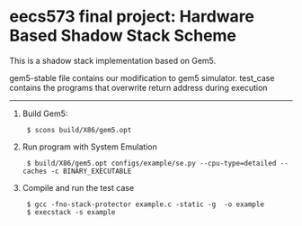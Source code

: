 eecs573 final project: Hardware Based Shadow Stack Scheme
=======

This is a shadow stack implementation based on Gem5.

gem5-stable file contains our modification to gem5 simulator.
test_case contains the programs that overwrite return address during execution

-----------------------------
1. Build Gem5:

		$ scons build/X86/gem5.opt


2. Run program with System Emulation

		$ build/X86/gem5.opt configs/example/se.py --cpu-type=detailed --caches -c BINARY_EXECUTABLE

5. Compile and run the test case

		$ gcc -fno-stack-protector example.c -static -g  -o example
		$ execstack -s example

